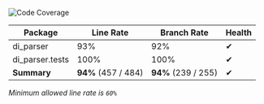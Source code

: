 ![Code Coverage](https://img.shields.io/badge/Code%20Coverage-94%25-success?style=flat)

Package | Line Rate | Branch Rate | Health
-------- | --------- | ----------- | ------
di_parser | 93% | 92% | ✔
di_parser.tests | 100% | 100% | ✔
**Summary** | **94%** (457 / 484) | **94%** (239 / 255) | ✔

_Minimum allowed line rate is `60%`_
